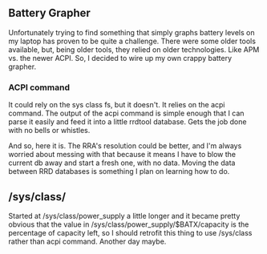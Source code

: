 ## Battery Grapher

Unfortunately trying to find something that simply graphs battery levels on my
laptop has proven to be quite a challenge. There were some older tools
available, but, being older tools, they relied on older technologies. Like APM
vs. the newer ACPI. So, I decided to wire up my own crappy battery grapher.

### ACPI command

It could rely on the sys class fs, but it doesn't. It relies on the acpi
command. The output of the acpi command is simple enough that I can parse it
easily and feed it into a little rrdtool database. Gets the job done with no
bells or whistles.

And so, here it is. The RRA's resolution could be better, and I'm always worried
about messing with that because it means I have to blow the current db away and
start a fresh one, with no data. Moving the data between RRD databases is
something I plan on learning how to do.

## /sys/class/

Started at /sys/class/power_supply a little longer and it became pretty obvious that the value in /sys/class/power_supply/$BATX/capacity is the percentage of capacity left, so I should retrofit this thing to use /sys/class rather than acpi command. Another day maybe.